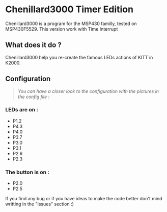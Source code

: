 # Chenillard3000 Timer Edition
Chenillard3000 is a program for the MSP430 familly, tested on MSP430F5529.
This version work with Time Interrupt

## What does it do ?
Chenillard3000 help you re-create the famous LEDs actions of KITT in K2000.

## Configuration
> _You can have a closer look to the configuration with the pictures in the config file :_
### LEDs are on :
- P1.2
- P4.3
- P4.0
- P3.7 
- P3.0 
- P3.1
- P2.6
- P2.3
### The button is on :
- P2.0
- P2.5

If you find any bug or if you have ideas to make the code better don't mind writting in the "Issues" section :)
